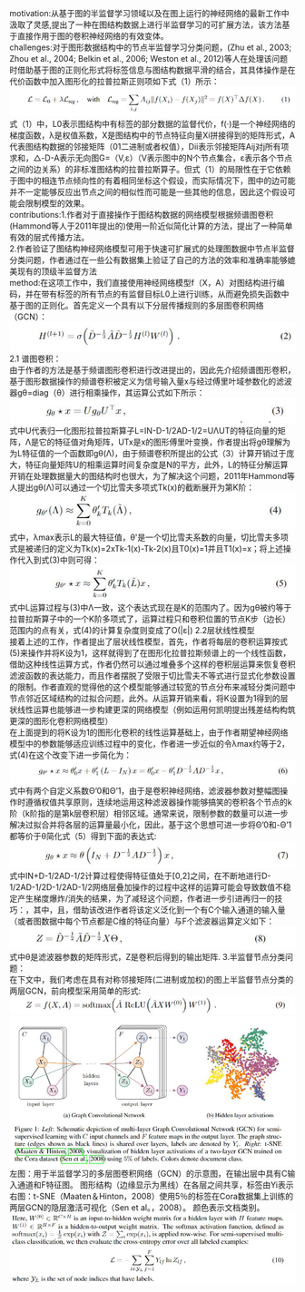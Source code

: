 motivation:从基于图的半监督学习领域以及在图上运行的神经网络的最新工作中汲取了灵感,提出了一种在图结构数据上进行半监督学习的可扩展方法，该方法基于直接作用于图的卷积神经网络的有效变体。  
challenges:对于图形数据结构中的节点半监督学习分类问题，(Zhu et al., 2003; Zhou et al., 2004; Belkin et al., 2006; Weston et al., 2012)等人在处理该问题时借助基于图的正则化形式将标签信息与图结构数据平滑的结合，其具体操作是在代价函数中加入图形化的拉普拉斯正则项如下式（1）所示：  
![Image text](https://github.com/wqf321/recommandation-reading/blob/master/GNN-methods/SEMI-SUPERVISEDCLASSIFICATION%20WITHGRAPHCONVOLUTIONALNETWORKS/1.jpg)   
式（1）中，L0表示图结构中有标签的部分数据的监督代价，f(·)是一个神经网络的梯度函数，λ是权值系数，X是图结构中的节点特征向量Xi拼接得到的矩阵形式，A代表图结构数据的邻接矩阵（01二进制或者权值），Dii表示邻接矩阵Aij对j所有项求和，△-D-A表示无向图G=（V,ε）（V表示图中的N个节点集合，ε表示各个节点之间的边关系）的非标准图结构的拉普拉斯算子。但式（1）的局限性在于它依赖于图中的相连节点倾向性的有着相同坐标这个假设，而实际情况下，图中的边可能并不一定能够反应出节点之间的相似性而可能是一些其他的信息，因此这个假设可能会限制模型的效果。  
contributions:1.作者对于直接操作于图结构数据的网络模型根据频谱图卷积(Hammond等人于2011年提出的)使用一阶近似简化计算的方法，提出了一种简单有效的层式传播方法。    
2.作者验证了图结构神经网络模型可用于快速可扩展式的处理图数据中节点半监督分类问题，作者通过在一些公有数据集上验证了自己的方法的效率和准确率能够媲美现有的顶级半监督方法    
method:在这项工作中，我们直接使用神经网络模型f（X，A）对图结构进行编码，并在带有标签的所有节点的有监督目标L0上进行训练，从而避免损失函数中基于图的正则化。首先定义一个具有以下分层传播规则的多层图卷积网络（GCN）：   
![Image text](https://github.com/wqf321/recommandation-reading/blob/master/GNN-methods/SEMI-SUPERVISEDCLASSIFICATION%20WITHGRAPHCONVOLUTIONALNETWORKS/2.jpg)     
2.1 谱图卷积：   
由于作者的方法是基于频谱图形卷积进行改进提出的，因此先介绍频谱图形卷积，基于图形数据操作的频谱卷积被定义为信号输入量x与经过傅里叶域参数化的滤波器gθ=diag（θ）进行相乘操作，其运算公式如下所示：  
![Image text](https://github.com/wqf321/recommandation-reading/blob/master/GNN-methods/SEMI-SUPERVISEDCLASSIFICATION%20WITHGRAPHCONVOLUTIONALNETWORKS/3.jpg)    
式中U代表归一化图形拉普拉斯算子L=IN-D-1/2AD-1/2=UΛUT的特征向量的矩阵，Λ是它的特征值对角矩阵，UTx是x的图形傅里叶变换，作者提出将gθ理解为为L特征值的一个函数即gθ(Λ)，由于频谱卷积所提出的公式（3）计算开销过于庞大，特征向量矩阵U的相乘运算时间复杂度是N的平方，此外，L的特征分解运算开销在处理数据量大的图结构时也很大，为了解决这个问题，2011年Hammond等人提出gθ(Λ)可以通过一个切比雪夫多项式Tk(x)的截断展开为第K阶：  
![Image text](https://github.com/wqf321/recommandation-reading/blob/master/GNN-methods/SEMI-SUPERVISEDCLASSIFICATION%20WITHGRAPHCONVOLUTIONALNETWORKS/4.jpg)  
式中，λmax表示L的最大特征值，θ'是一个切比雪夫系数的向量，切比雪夫多项式是被递归的定义为Tk(x)=2xTk-1(x)-Tk-2(x)且T0(x)=1并且T1(x)=x；将上述操作代入到式(3)中则可得：  
![Image text](https://github.com/wqf321/recommandation-reading/blob/master/GNN-methods/SEMI-SUPERVISEDCLASSIFICATION%20WITHGRAPHCONVOLUTIONALNETWORKS/5.jpg)    
式中L运算过程与(3)中Λ一致，这个表达式现在是K的范围内了。因为gθ被约等于拉普拉斯算子中的一个K阶多项式了，运算过程只和卷积位置的节点K步（边长）范围内的点有关，式(4)的计算复杂度则变成了O(|ε|)
2.2层状线性模型  
接着上述的工作，作者提出了层状线性模型，首先，作者将每层的卷积运算按式(5)来操作并将K设为1，这样就得到了在图形化拉普拉斯频谱上的一个线性函数，借助这种线性运算方式，作者仍然可以通过堆叠多个这样的卷积层运算来恢复卷积滤波函数的表达能力，而且作者摆脱了受限于切比雪夫不等式进行显式化参数设置的限制。作者直观的觉得他的这个模型能够通过较宽的节点分布来减轻分类问题中节点邻近区域结构的过拟合问题，此外。从运算开销来看，将K设置为1得到的层状线性运算也能够进一步构建更深的网络模型（例如运用何凯明提出残差结构构筑更深的图形化卷积网络模型）  
在上面提到的将K设为1的图形化卷积的线性运算基础上，由于作者期望神经网络模型中的参数能够适应训练过程中的变化，作者进一步近似的令λmax约等于2，式(4)在这个改变下进一步简化为：  
![Image text](https://github.com/wqf321/recommandation-reading/blob/master/GNN-methods/SEMI-SUPERVISEDCLASSIFICATION%20WITHGRAPHCONVOLUTIONALNETWORKS/6.jpg)   
式中有两个自定义系数Θ’0和Θ’1，由于是卷积神经网络，滤波器参数对整幅图操作时遵循权值共享原则，连续地运用这种滤波器操作能够搞笑的卷积各个节点的k阶（k阶指的是第k层卷积层）相邻区域。通常来说，限制参数的数量可以进一步解决过拟合并将各层的运算量最小化，因此，基于这个思想可进一步将Θ’0和-Θ’1都等价于θ简化式（5）得到下面的表达式:  
![Image text](https://github.com/wqf321/recommandation-reading/blob/master/GNN-methods/SEMI-SUPERVISEDCLASSIFICATION%20WITHGRAPHCONVOLUTIONALNETWORKS/7.jpg)   
式中IN+D-1/2AD-1/2计算过程使得特征值处于[0,2]之间，在不断地进行D-1/2AD-1/2D-1/2AD-1/2网络层叠加操作的过程中这样的运算可能会导致数值不稳定产生梯度爆炸/消失的结果，为了减轻这个问题，作者进一步引进再归一的技巧：，其中，且，借助该改进作者将该定义泛化到一个有C个输入通道的输入量（或者图数据中每个节点都是C维的特征向量）与F个滤波器运算定义如下：  
![Image text](https://github.com/wqf321/recommandation-reading/blob/master/GNN-methods/SEMI-SUPERVISEDCLASSIFICATION%20WITHGRAPHCONVOLUTIONALNETWORKS/8.jpg)   
式中θ是滤波器参数的矩阵形式，Z是卷积后得到的输出矩阵.
3.半监督节点分类问题：  
在下文中，我们考虑在具有对称邻接矩阵(二进制或加权)的图上半监督节点分类的两层GCN，前向模型采用简单的形式:  
![Image text](https://github.com/wqf321/recommandation-reading/blob/master/GNN-methods/SEMI-SUPERVISEDCLASSIFICATION%20WITHGRAPHCONVOLUTIONALNETWORKS/10.jpg)   
![Image text](https://github.com/wqf321/recommandation-reading/blob/master/GNN-methods/SEMI-SUPERVISEDCLASSIFICATION%20WITHGRAPHCONVOLUTIONALNETWORKS/9.jpg)   
左图：用于半监督学习的多层图卷积网络（GCN）的示意图，在输出层中具有C输入通道和F特征图。 图形结构（边缘显示为黑线）在各层之间共享，标签由Yi表示  
右图：t-SNE（Maaten＆Hinton，2008）使用5％的标签在Cora数据集上训练的两层GCN的隐层激活可视化（Sen et al。，2008）。 颜色表示文档类别。  
![Image text](https://github.com/wqf321/recommandation-reading/blob/master/GNN-methods/SEMI-SUPERVISEDCLASSIFICATION%20WITHGRAPHCONVOLUTIONALNETWORKS/11.jpg)  
